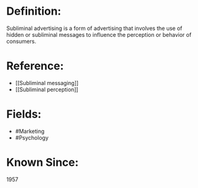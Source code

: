 

# Definition:
Subliminal advertising is a form of advertising that involves the use of hidden or subliminal messages to influence the perception or behavior of consumers.

# Reference:
- [[Subliminal messaging]]
- [[Subliminal perception]]

# Fields: 
- #Marketing
- #Psychology

# Known Since:
1957

